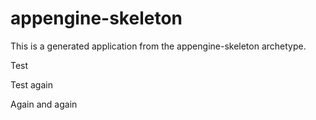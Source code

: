 appengine-skeleton
=============================

This is a generated application from the appengine-skeleton archetype.

Test

Test again

Again and again
